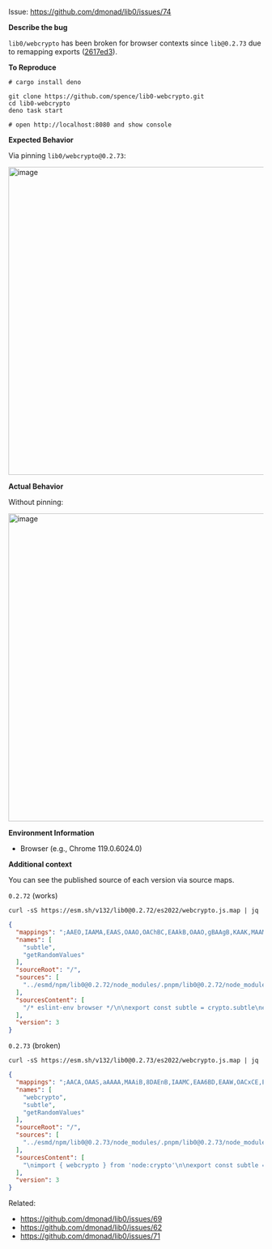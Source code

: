 Issue: https://github.com/dmonad/lib0/issues/74

**Describe the bug**

`lib0/webcrypto` has been broken for browser contexts since `lib@0.2.73` due to remapping exports ([2617ed3](https://github.com/dmonad/lib0/commit/2617ed3fa3dfb6b50c0e4c49bc8a769b6ac12ae9)).

**To Reproduce**
```shell
# cargo install deno

git clone https://github.com/spence/lib0-webcrypto.git
cd lib0-webcrypto
deno task start

# open http://localhost:8080 and show console
```

**Expected Behavior**

Via pinning `lib0/webcrypto@0.2.73`:

<img width="608" alt="image" src="https://user-images.githubusercontent.com/138762/270060959-5d31d237-3251-4318-8f6e-b44705c9ae15.png">

**Actual Behavior**

Without pinning:

<img width="608" alt="image" src="https://user-images.githubusercontent.com/138762/270060907-ac996289-ae32-42da-b64b-62deea2a7de5.png">

**Environment Information**
- Browser (e.g., Chrome 119.0.6024.0)

**Additional context**

You can see the published source of each version via source maps.

`0.2.72` (works)
```shell
curl -sS https://esm.sh/v132/lib0@0.2.72/es2022/webcrypto.js.map | jq
```
```json
{
  "mappings": ";AAEO,IAAMA,EAAS,OAAO,OAChBC,EAAkB,OAAO,gBAAgB,KAAK,MAAM",
  "names": [
    "subtle",
    "getRandomValues"
  ],
  "sourceRoot": "/",
  "sources": [
    "../esmd/npm/lib0@0.2.72/node_modules/.pnpm/lib0@0.2.72/node_modules/lib0/webcrypto.browser.js"
  ],
  "sourcesContent": [
    "/* eslint-env browser */\n\nexport const subtle = crypto.subtle\nexport const getRandomValues = crypto.getRandomValues.bind(crypto)\n"
  ],
  "version": 3
}
```

`0.2.73` (broken)
```shell
curl -sS https://esm.sh/v132/lib0@0.2.73/es2022/webcrypto.js.map | jq
```
```json
{
  "mappings": ";AACA,OAAS,aAAAA,MAAiB,8DAEnB,IAAMC,EAA6BD,EAAW,OACxCE,EAAsCF,EAAW,gBAAgB,KAAKA,CAAS",
  "names": [
    "webcrypto",
    "subtle",
    "getRandomValues"
  ],
  "sourceRoot": "/",
  "sources": [
    "../esmd/npm/lib0@0.2.73/node_modules/.pnpm/lib0@0.2.73/node_modules/lib0/webcrypto.node.js"
  ],
  "sourcesContent": [
    "\nimport { webcrypto } from 'node:crypto'\n\nexport const subtle = /** @type {any} */ (webcrypto).subtle\nexport const getRandomValues = /** @type {any} */ (webcrypto).getRandomValues.bind(webcrypto)\n"
  ],
  "version": 3
}
```

Related:
- https://github.com/dmonad/lib0/issues/69
- https://github.com/dmonad/lib0/issues/62
- https://github.com/dmonad/lib0/issues/71



